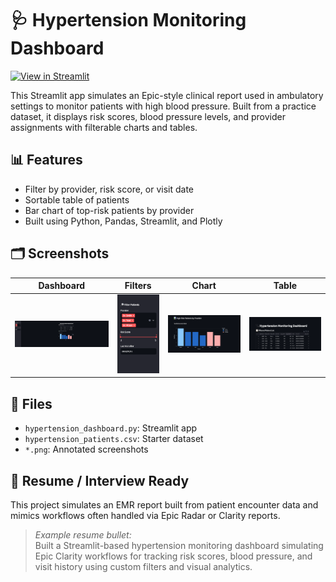 # 🩺 Hypertension Monitoring Dashboard

[![View in Streamlit](https://static.streamlit.io/badges/streamlit_badge_black_white.svg)](https://hypertensionmonitoringdashboard-s3catjhirdsdwdwgrxfjw4.streamlit.app/)


This Streamlit app simulates an Epic-style clinical report used in ambulatory settings to monitor patients with high blood pressure. Built from a practice dataset, it displays risk scores, blood pressure levels, and provider assignments with filterable charts and tables.

## 📊 Features

- Filter by provider, risk score, or visit date
- Sortable table of patients
- Bar chart of top-risk patients by provider
- Built using Python, Pandas, Streamlit, and Plotly

## 🗂️ Screenshots

| Dashboard | Filters | Chart | Table |
|-----------|---------|-------|-------|
| ![Overview](./dashboard.png) | ![Filters](./chart_filters.png) | ![Chart](./bar_chart_risks.png) | ![Table](./table_patients.png) |

## 📁 Files

- `hypertension_dashboard.py`: Streamlit app
- `hypertension_patients.csv`: Starter dataset
- `*.png`: Annotated screenshots

## 📝 Resume / Interview Ready

This project simulates an EMR report built from patient encounter data and mimics workflows often handled via Epic Radar or Clarity reports.

> *Example resume bullet:*  
> Built a Streamlit-based hypertension monitoring dashboard simulating Epic Clarity workflows for tracking risk scores, blood pressure, and visit history using custom filters and visual analytics.

